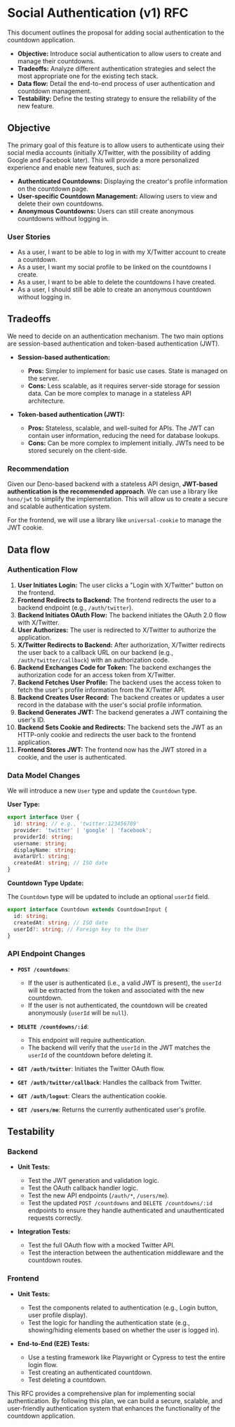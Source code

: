 # Social Authentication (v1) RFC

This document outlines the proposal for adding social authentication to the countdown application.

- **Objective:** Introduce social authentication to allow users to create and manage their countdowns.
- **Tradeoffs:** Analyze different authentication strategies and select the most appropriate one for the existing tech stack.
- **Data flow:** Detail the end-to-end process of user authentication and countdown management.
- **Testability:** Define the testing strategy to ensure the reliability of the new feature.

## Objective

The primary goal of this feature is to allow users to authenticate using their social media accounts (initially X/Twitter, with the possibility of adding Google and Facebook later). This will provide a more personalized experience and enable new features, such as:

- **Authenticated Countdowns:** Displaying the creator's profile information on the countdown page.
- **User-specific Countdown Management:** Allowing users to view and delete their own countdowns.
- **Anonymous Countdowns:** Users can still create anonymous countdowns without logging in.

### User Stories

- As a user, I want to be able to log in with my X/Twitter account to create a countdown.
- As a user, I want my social profile to be linked on the countdowns I create.
- As a user, I want to be able to delete the countdowns I have created.
- As a user, I should still be able to create an anonymous countdown without logging in.

## Tradeoffs

We need to decide on an authentication mechanism. The two main options are session-based authentication and token-based authentication (JWT).

- **Session-based authentication:**
    - **Pros:** Simpler to implement for basic use cases. State is managed on the server.
    - **Cons:** Less scalable, as it requires server-side storage for session data. Can be more complex to manage in a stateless API architecture.

- **Token-based authentication (JWT):**
    - **Pros:** Stateless, scalable, and well-suited for APIs. The JWT can contain user information, reducing the need for database lookups.
    - **Cons:** Can be more complex to implement initially. JWTs need to be stored securely on the client-side.

### Recommendation

Given our Deno-based backend with a stateless API design, **JWT-based authentication is the recommended approach**. We can use a library like `hono/jwt` to simplify the implementation. This will allow us to create a secure and scalable authentication system.

For the frontend, we will use a library like `universal-cookie` to manage the JWT cookie.

## Data flow

### Authentication Flow

1.  **User Initiates Login:** The user clicks a "Login with X/Twitter" button on the frontend.
2.  **Frontend Redirects to Backend:** The frontend redirects the user to a backend endpoint (e.g., `/auth/twitter`).
3.  **Backend Initiates OAuth Flow:** The backend initiates the OAuth 2.0 flow with X/Twitter.
4.  **User Authorizes:** The user is redirected to X/Twitter to authorize the application.
5.  **X/Twitter Redirects to Backend:** After authorization, X/Twitter redirects the user back to a callback URL on our backend (e.g., `/auth/twitter/callback`) with an authorization code.
6.  **Backend Exchanges Code for Token:** The backend exchanges the authorization code for an access token from X/Twitter.
7.  **Backend Fetches User Profile:** The backend uses the access token to fetch the user's profile information from the X/Twitter API.
8.  **Backend Creates User Record:** The backend creates or updates a user record in the database with the user's social profile information.
9.  **Backend Generates JWT:** The backend generates a JWT containing the user's ID.
10. **Backend Sets Cookie and Redirects:** The backend sets the JWT as an HTTP-only cookie and redirects the user back to the frontend application.
11. **Frontend Stores JWT:** The frontend now has the JWT stored in a cookie, and the user is authenticated.

### Data Model Changes

We will introduce a new `User` type and update the `Countdown` type.

**User Type:**

```typescript
export interface User {
  id: string; // e.g., 'twitter:123456789'
  provider: 'twitter' | 'google' | 'facebook';
  providerId: string;
  username: string;
  displayName: string;
  avatarUrl: string;
  createdAt: string; // ISO date
}
```

**Countdown Type Update:**

The `Countdown` type will be updated to include an optional `userId` field.

```typescript
export interface Countdown extends CountdownInput {
  id: string;
  createdAt: string; // ISO date
  userId?: string; // Foreign key to the User
}
```

### API Endpoint Changes

- **`POST /countdowns`**:
    - If the user is authenticated (i.e., a valid JWT is present), the `userId` will be extracted from the token and associated with the new countdown.
    - If the user is not authenticated, the countdown will be created anonymously (`userId` will be `null`).

- **`DELETE /countdowns/:id`**:
    - This endpoint will require authentication.
    - The backend will verify that the `userId` in the JWT matches the `userId` of the countdown before deleting it.

- **`GET /auth/twitter`**: Initiates the Twitter OAuth flow.
- **`GET /auth/twitter/callback`**: Handles the callback from Twitter.
- **`GET /auth/logout`**: Clears the authentication cookie.
- **`GET /users/me`**: Returns the currently authenticated user's profile.

## Testability

### Backend

- **Unit Tests:**
    - Test the JWT generation and validation logic.
    - Test the OAuth callback handler logic.
    - Test the new API endpoints (`/auth/*`, `/users/me`).
    - Test the updated `POST /countdowns` and `DELETE /countdowns/:id` endpoints to ensure they handle authenticated and unauthenticated requests correctly.

- **Integration Tests:**
    - Test the full OAuth flow with a mocked Twitter API.
    - Test the interaction between the authentication middleware and the countdown routes.

### Frontend

- **Unit Tests:**
    - Test the components related to authentication (e.g., Login button, user profile display).
    - Test the logic for handling the authentication state (e.g., showing/hiding elements based on whether the user is logged in).

- **End-to-End (E2E) Tests:**
    - Use a testing framework like Playwright or Cypress to test the entire login flow.
    - Test creating an authenticated countdown.
    - Test deleting a countdown.

This RFC provides a comprehensive plan for implementing social authentication. By following this plan, we can build a secure, scalable, and user-friendly authentication system that enhances the functionality of the countdown application.
